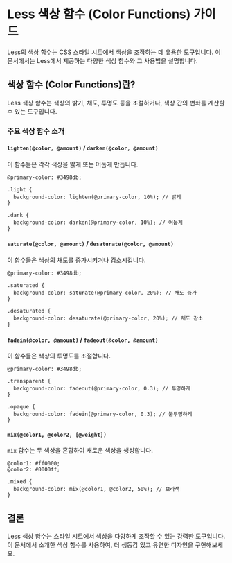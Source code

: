 # Less 색상 함수 (Color Functions) 가이드

Less의 색상 함수는 CSS 스타일 시트에서 색상을 조작하는 데 유용한 도구입니다. 이 문서에서는 Less에서 제공하는 다양한 색상 함수와 그 사용법을 설명합니다.

## 색상 함수 (Color Functions)란?

Less 색상 함수는 색상의 밝기, 채도, 투명도 등을 조절하거나, 색상 간의 변화를 계산할 수 있는 도구입니다.

### 주요 색상 함수 소개

#### `lighten(@color, @amount)` / `darken(@color, @amount)`

이 함수들은 각각 색상을 밝게 또는 어둡게 만듭니다.

```
@primary-color: #3498db;

.light {
  background-color: lighten(@primary-color, 10%); // 밝게
}

.dark {
  background-color: darken(@primary-color, 10%); // 어둡게
}
```

#### `saturate(@color, @amount)` / `desaturate(@color, @amount)`

이 함수들은 색상의 채도를 증가시키거나 감소시킵니다.

```
@primary-color: #3498db;

.saturated {
  background-color: saturate(@primary-color, 20%); // 채도 증가
}

.desaturated {
  background-color: desaturate(@primary-color, 20%); // 채도 감소
}
```

#### `fadein(@color, @amount)` / `fadeout(@color, @amount)`

이 함수들은 색상의 투명도를 조절합니다.

```
@primary-color: #3498db;

.transparent {
  background-color: fadeout(@primary-color, 0.3); // 투명하게
}

.opaque {
  background-color: fadein(@primary-color, 0.3); // 불투명하게
}
```

#### `mix(@color1, @color2, [@weight])`

`mix` 함수는 두 색상을 혼합하여 새로운 색상을 생성합니다.

```
@color1: #ff0000;
@color2: #0000ff;

.mixed {
  background-color: mix(@color1, @color2, 50%); // 보라색
}
```

## 결론

Less 색상 함수는 스타일 시트에서 색상을 다양하게 조작할 수 있는 강력한 도구입니다. 이 문서에서 소개한 색상 함수를 사용하여, 더 생동감 있고 유연한 디자인을 구현해보세요.
